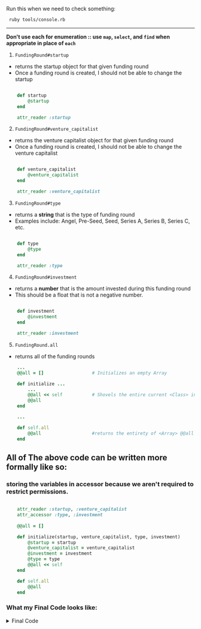 Run this when we need to check something:

```zsh
 ruby tools/console.rb
```

----

**Don't use each for enumeration :: use `map`, `select`, and `find` when appropriate in place of `each`**

1. `FundingRound#startup`
  - returns the startup object for that given funding round
  - Once a funding round is created, I should not be able to change the startup

```ruby

    def startup
        @startup
    end

    attr_reader :startup

```

2. `FundingRound#venture_capitalist`
  - returns the venture capitalist object for that given funding round
  - Once a funding round is created, I should not be able to change the venture capitalist
 
```ruby

    def venture_capitalist
        @venture_capitalist
    end

    attr_reader :venture_capitalist

```

3. `FundingRound#type`
  - returns a **string** that is the type of funding round
  - Examples include: Angel, Pre-Seed, Seed, Series A, Series B, Series C, etc.

```ruby

    def type
        @type
    end

    attr_reader :type

```

4. `FundingRound#investment`
  - returns a **number** that is the amount invested during this funding round
  - This should be a float that is not a negative number.

```ruby

    def investment
        @investment
    end

    attr_reader :investment

```

5. `FundingRound.all`
  - returns all of the funding rounds

```ruby
    ...
    @@all = []                  # Initializes an empty Array

    def initialize ...
        ...
        @@all << self           # Shovels the entire current <Class> into the <Array>
        @@all
    end

    ...

    def self.all
        @@all                   #returns the entirety of <Array> @@all
    end

```

## All of The above code can be written more formally like so:
### storing the variables in accessor because we aren't required to restrict permissions.

```ruby

    attr_reader :startup, :venture_capitalist
    attr_accessor :type, :investment
 
    @@all = []

    def initialize(startup, venture_capitalist, type, investment)
        @startup = startup
        @venture_capitalist = venture_capitalist
        @investment = investment
        @type = type
        @@all << self
    end

    def self.all
        @@all
    end

```

### What my Final Code looks like:
<Details>
<summary> Final Code</summary>

```ruby

    attr_reader :startup, :venture_capitalist 
    attr_accessor :type, :investment
    # @@rounds = ["Pre-Seed", "Seed", "Angel", "Series A", "Series B", "Series C", "Bridge" ]
    @@all = []

    def initialize(startup, venture_capitalist, type, investment)
        @startup = startup
        @venture_capitalist = venture_capitalist
        @investment = investment
        @type = type
        @@all << self
    end

    def self.all
        @@all
    end

```

</Details>
